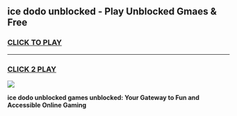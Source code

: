 
## ice dodo unblocked - Play Unblocked Gmaes & Free
<h3>
<a href="https://news.freeplayer.one?title=ice_dodo_unblocked&ref=16F">CLICK TO PLAY</a></h3>
<hr>

<h3>
<a href="https://news.freeplayer.one?title=ice_dodo_unblocked&ref=16F">CLICK 2 PLAY</a>
  
</h3>

<a href="https://news.freeplayer.one?title=ice_dodo_unblocked&ref=16F/"><img src="https://clearcache.store/games.png"></a>


**ice dodo unblocked games unblocked: Your Gateway to Fun and Accessible Online Gaming**
